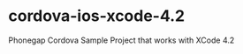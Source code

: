 cordova-ios-xcode-4.2
=====================

Phonegap Cordova Sample Project that works with XCode 4.2
